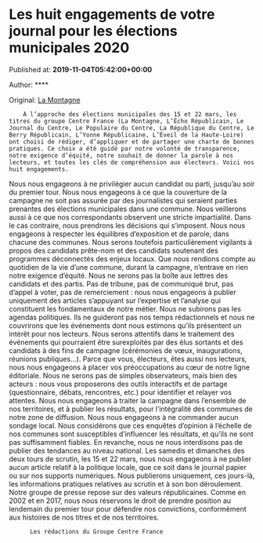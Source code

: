 
# Les huit engagements de votre journal pour les élections municipales 2020

Published at: **2019-11-04T05:42:00+00:00**

Author: ****

Original: [La Montagne](https://www.lamontagne.fr/paris-75000/actualites/les-huit-engagements-de-votre-journal-pour-les-elections-municipales-2020_13674904/)


        À l’approche des élections municipales des 15 et 22 mars, les titres du groupe Centre France (La Montagne, L’Écho Républicain, Le Journal du Centre, Le Populaire du Centre, La République du Centre, Le Berry Républicain, L’Yonne Républicaine, L’Éveil de la Haute-Loire) ont choisi de rédiger, d’appliquer et de partager une charte de bonnes pratiques. Ce choix a été guidé par notre volonté de transparence, notre exigence d’équité, notre souhait de donner la parole à nos lecteurs, et toutes les clés de compréhension aux électeurs. Voici nos huit engagements.
      
Nous nous engageons à ne privilégier aucun candidat ou parti, jusqu’au soir du premier tour. Nous nous engageons à ce que la couverture de la campagne ne soit pas assurée par des journalistes qui seraient parties prenantes des élections municipales dans une commune. Nous veillerons aussi à ce que nos correspondants observent une stricte impartialité. Dans le cas contraire, nous prendrons les décisions qui s’imposent.
Nous nous engageons à respecter les équilibres d’exposition et de parole, dans chacune des communes. Nous serons toutefois particulièrement vigilants à propos des candidats prête-­nom et des candidats soutenant des programmes déconnectés des enjeux locaux. Que nous rendions compte au quotidien de la vie d’une commune, durant la campagne, n’entrave en rien notre exigence d’équité.
Nous ne serons pas la boîte aux lettres des candidats et des partis. Pas de tribune, pas de communiqué brut, pas d’appel à voter, pas de remerciement : nous nous engageons à publier uniquement des articles s’appuyant sur l’expertise et l’analyse qui constituent les fondamentaux de notre métier. Nous ne subirons pas les agendas politiques. Ils ne guideront pas nos temps rédactionnels et nous ne couvrirons que les événements dont nous estimons qu’ils présentent un intérêt pour nos lecteurs. Nous serons attentifs dans le traitement des événements qui pourraient être surexploités par des élus sortants et des candidats à des fins de campagne (cérémonies de vœux, inaugurations, réunions publiques...).
Parce que vous, électeurs, êtes aussi nos lecteurs, nous nous engageons à placer vos préoccupations au cœur de notre ligne éditoriale. Nous ne serons pas de simples observateurs, mais bien des acteurs : nous vous proposerons des outils interactifs et de partage (questionnaire, débats, rencontres, etc.) pour identifier et relayer vos attentes.
Nous nous engageons à traiter la campagne dans l’ensemble de nos territoires, et à publier les résultats, pour l’intégralité des communes de notre zone de diffusion.
Nous nous engageons à ne commander aucun sondage local. Nous considérons que ces enquêtes d’opinion à l’échelle de nos communes sont susceptibles d’influencer les résultats, et qu’ils ne sont pas suffisamment fiables. En revanche, nous ne nous interdisons pas de publier des tendances au niveau national.
Les samedis et dimanches des deux tours de scrutin, les 15 et 22 mars, nous nous engageons à ne publier aucun article relatif à la politique locale, que ce soit dans le journal papier ou sur nos supports numériques. Nous publierons uniquement, ces jours­-là, les informations pratiques relatives au scrutin et à son bon déroulement.
Notre groupe de presse repose sur des valeurs républicaines. Comme en 2002 et en 2017, nous nous réservons le droit de prendre position au lendemain du premier tour pour défendre nos convictions, conformément aux histoires de nos titres et de nos territoires.

        
          Les rédactions du Groupe Centre France
        
      
